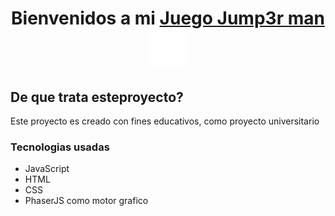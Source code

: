 <h1 align="center">Bienvenidos a mi <a href="https://github.com/Aryagm">Juego Jump3r man<a><img src="https://github.com/Kathryn-Jie/Kathryn-Jie/blob/main/wave.gif" width="60px"/></h1>
  
<h2>De que trata esteproyecto?</h2>
Este proyecto es creado con fines educativos, como proyecto universitario
<h3>Tecnologias usadas</h3>
<ul>
  <li>JavaScript</li>
   <li>HTML</li>
   <li>CSS </li>
   <li>PhaserJS como motor grafico</li>
 </ul>



